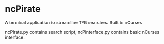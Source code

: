 # ncPirate
A terminal application to streamline TPB searches. Built in nCurses 

ncPirate.py contains search script,
ncPinterface.py contains basic nCurses interface.
